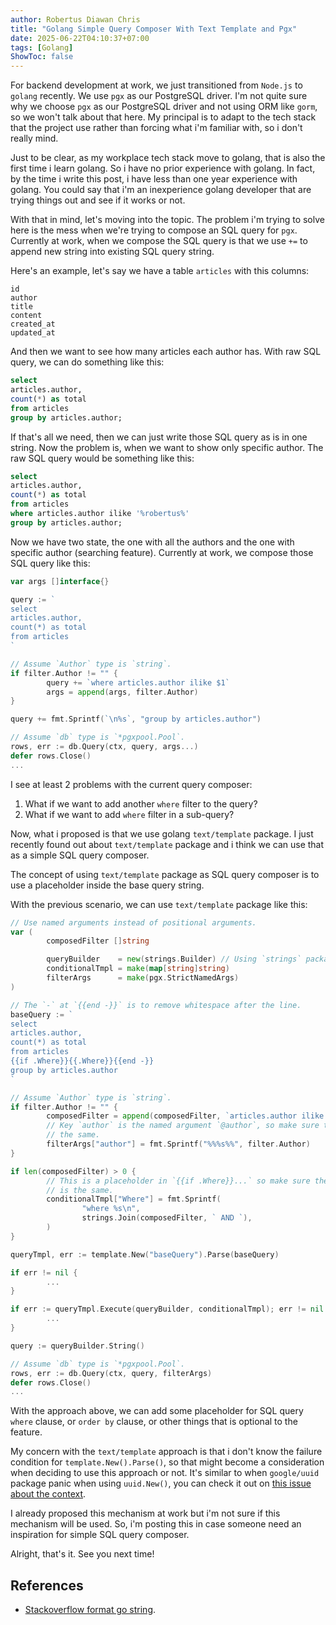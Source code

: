 ```yaml
---
author: Robertus Diawan Chris
title: "Golang Simple Query Composer With Text Template and Pgx"
date: 2025-06-22T04:10:37+07:00
tags: [Golang]
ShowToc: false
---
```


For backend development at work, we just transitioned from `Node.js` to `golang`
recently.  We use `pgx` as our PostgreSQL driver. I'm not quite sure why we
choose `pgx` as our PostgreSQL driver and not using ORM like `gorm`, so we
won't talk about that here. My principal is to adapt to the tech stack that
the project use rather than forcing what i'm familiar with, so i don't really
mind.

Just to be clear, as my workplace tech stack move to golang, that is also the
first time i learn golang. So i have no prior experience with golang. In fact,
by the time i write this post, i have less than one year experience with
golang. You could say that i'm an inexperience golang developer that are
trying things out and see if it works or not.

With that in mind, let's moving into the topic. The problem i'm trying to
solve here is the mess when we're trying to compose an SQL query for `pgx`.
Currently at work, when we compose the SQL query is that we use `+=` to append
new string into existing SQL query string.

Here's an example, let's say we have a table `articles` with this columns:
```
id
author
title
content
created_at
updated_at
```

And then we want to see how many articles each author has. With raw SQL query,
we can do something like this:
```sql
select
articles.author,
count(*) as total
from articles
group by articles.author;
```

If that's all we need, then we can just write those SQL query as is in one
string. Now the problem is, when we want to show only specific author. The
raw SQL query would be something like this:
```sql
select
articles.author,
count(*) as total
from articles
where articles.author ilike '%robertus%'
group by articles.author;
```

Now we have two state, the one with all the authors and the one with specific
author (searching feature). Currently at work, we compose those SQL query like
this:
```go
var args []interface{}

query := `
select
articles.author,
count(*) as total
from articles
`

// Assume `Author` type is `string`.
if filter.Author != "" {
        query += `where articles.author ilike $1`
        args = append(args, filter.Author)
}

query += fmt.Sprintf(`\n%s`, "group by articles.author")

// Assume `db` type is `*pgxpool.Pool`.
rows, err := db.Query(ctx, query, args...)
defer rows.Close()
...
```

I see at least 2 problems with the current query composer:
1. What if we want to add another `where` filter to the query?
2. What if we want to add `where` filter in a sub-query?

Now, what i proposed is that we use golang `text/template` package. I just
recently found out about `text/template` package and i think we can use that
as a simple SQL query composer.

The concept of using `text/template` package as SQL query composer is to use a
placeholder inside the base query string.

With the previous scenario, we can use `text/template` package like this:
```go
// Use named arguments instead of positional arguments.
var (
        composedFilter []string

        queryBuilder    = new(strings.Builder) // Using `strings` package.
        conditionalTmpl = make(map[string]string)
        filterArgs      = make(pgx.StrictNamedArgs)
)

// The `-` at `{{end -}}` is to remove whitespace after the line.
baseQuery := `
select
articles.author,
count(*) as total
from articles
{{if .Where}}{{.Where}}{{end -}}
group by articles.author
`

// Assume `Author` type is `string`.
if filter.Author != "" {
        composedFilter = append(composedFilter, `articles.author ilike @author`)
        // Key `author` is the named argument `@author`, so make sure the name is
        // the same.
        filterArgs["author"] = fmt.Sprintf("%%%s%%", filter.Author)
}

if len(composedFilter) > 0 {
        // This is a placeholder in `{{if .Where}}...` so make sure the name
        // is the same.
        conditionalTmpl["Where"] = fmt.Sprintf(
                "where %s\n",
                strings.Join(composedFilter, ` AND `),
        )
}

queryTmpl, err := template.New("baseQuery").Parse(baseQuery)

if err != nil {
        ...
}

if err := queryTmpl.Execute(queryBuilder, conditionalTmpl); err != nil {
        ...
}

query := queryBuilder.String()

// Assume `db` type is `*pgxpool.Pool`.
rows, err := db.Query(ctx, query, filterArgs)
defer rows.Close()
...
```

With the approach above, we can add some placeholder for SQL query `where`
clause, or `order by` clause, or other things that is optional to the feature.

My concern with the `text/template` approach is that i don't know the failure
condition for `template.New().Parse()`, so that might become a consideration
when deciding to use this approach or not. It's similar to when `google/uuid`
package panic when using `uuid.New()`, you can check it out on [this
issue about the context](https://github.com/google/uuid/issues/97).

I already proposed this mechanism at work but i'm not sure if this mechanism
will be used. So, i'm posting this in case someone need an inspiration for
simple SQL query composer.

Alright, that's it. See you next time!

## References
- [Stackoverflow format go string](https://stackoverflow.com/a/31742265).
